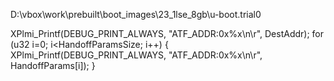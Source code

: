 D:\vbox\work\prebuilt\boot_images\23_1lse_8gb\u-boot.trial0

XPlmi_Printf(DEBUG_PRINT_ALWAYS, "ATF_ADDR:0x%x\n\r", DestAddr);
for (u32 i=0; i<HandoffParamsSize; i++) {
	XPlmi_Printf(DEBUG_PRINT_ALWAYS, "ATF_ADDR:0x%x\n\r", HandoffParams[i]);
}


